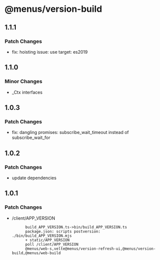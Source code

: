 # @menus/version-build

## 1.1.1

### Patch Changes

- fix: hoisting issue: use target: es2019

## 1.1.0

### Minor Changes

- \_Ctx interfaces

## 1.0.3

### Patch Changes

- fix: dangling promises: subscribe_wait_timeout instead of subscribe_wait_for

## 1.0.2

### Patch Changes

- update dependencies

## 1.0.1

### Patch Changes

- /client/APP_VERSION

      	    build_APP_VERSION.ts->bin/build_APP_VERSION.ts
      	    package.json: scripts postversion: ./bin/build_APP_VERSION.mjs
      	    + static/APP_VERSION
      	    poll /client/APP_VERSION
      	    @menus/web-s,velte@menus/version-refresh-ui,@menus/version-build,@menus/web-build
